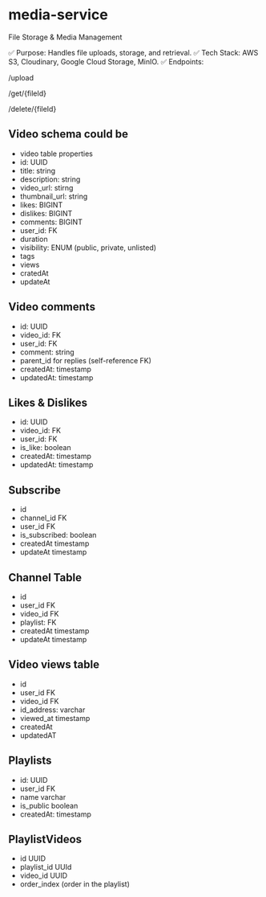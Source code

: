 # media-service
File Storage &amp; Media Management

✅ Purpose: Handles file uploads, storage, and retrieval.
✅ Tech Stack: AWS S3, Cloudinary, Google Cloud Storage, MinIO.
✅ Endpoints:

/upload

/get/{fileId}

/delete/{fileId}

## Video schema could be 
- video table properties
- id: UUID
- title: string
- description: string
- video_url: stirng
- thumbnail_url: string
- likes: BIGINT
- dislikes: BIGINT
- comments: BIGINT
- user_id: FK
- duration
- visibility: ENUM (public, private, unlisted)
- tags
- views
- cratedAt
- updateAt

## Video comments
- id: UUID
- video_id: FK
- user_id: FK
- comment: string
- parent_id for replies (self-reference FK)
- createdAt: timestamp
- updatedAt: timestamp

## Likes & Dislikes
- id: UUID
- video_id: FK
- user_id: FK
- is_like: boolean
- createdAt: timestamp
- updatedAt: timestamp

## Subscribe
- id
- channel_id FK
- user_id FK
- is_subscribed: boolean
- createdAt timestamp
- updateAt timestamp

## Channel Table
- id
- user_id FK
- video_id FK
- playlist: FK
- createdAt timestamp
- updateAt timestamp

## Video views table
- id 
- user_id FK
- video_id FK
- id_address:   varchar
- viewed_at timestamp
- createdAt
- updatedAT


## Playlists
- id: UUID
- user_id FK
- name varchar
- is_public boolean
- createdAt: timestamp

## PlaylistVideos
- id UUID
- playlist_id UUId
- video_id UUID
- order_index (order in the playlist)

